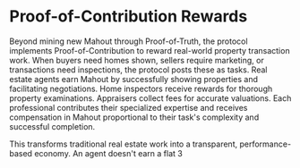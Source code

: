 # Proof-of-Contribution Rewards

Beyond mining new Mahout through Proof-of-Truth, the protocol implements
Proof-of-Contribution to reward real-world property transaction work.
When buyers need homes shown, sellers require marketing, or transactions
need inspections, the protocol posts these as tasks. Real estate agents
earn Mahout by successfully showing properties and facilitating
negotiations. Home inspectors receive rewards for thorough property
examinations. Appraisers collect fees for accurate valuations. Each
professional contributes their specialized expertise and receives
compensation in Mahout proportional to their task's complexity and
successful completion.

This transforms traditional real estate work into a transparent,
performance-based economy. An agent doesn't earn a flat 3
